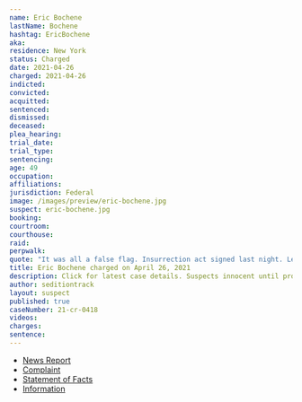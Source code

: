 ```yaml
---
name: Eric Bochene
lastName: Bochene
hashtag: EricBochene
aka:
residence: New York
status: Charged
date: 2021-04-26
charged: 2021-04-26
indicted:
convicted:
acquitted:
sentenced:
dismissed:
deceased:
plea_hearing:
trial_date:
trial_type:
sentencing:
age: 49
occupation:
affiliations:
jurisdiction: Federal
image: /images/preview/eric-bochene.jpg
suspect: eric-bochene.jpg
booking:
courtroom:
courthouse:
raid:
perpwalk:
quote: "It was all a false flag. Insurrection act signed last night. Leftistbtrash [sic] are being executed right now."
title: Eric Bochene charged on April 26, 2021
description: Click for latest case details. Suspects innocent until proven guilty.
author: seditiontrack
layout: suspect
published: true
caseNumber: 21-cr-0418
videos:
charges:
sentence:
---
```

- [News Report](https://www.nbcnewyork.com/news/local/upstate-ny-man-charged-with-being-inside-capitol-on-jan-6/3056832/)
- [Complaint](https://www.justice.gov/usao-dc/case-multi-defendant/file/1394206/download)
- [Statement of Facts](https://www.justice.gov/usao-dc/case-multi-defendant/file/1394211/download)
- [Information](https://extremism.gwu.edu/sites/g/files/zaxdzs2191/f/Eric%20Bochene%20Information.pdf)
